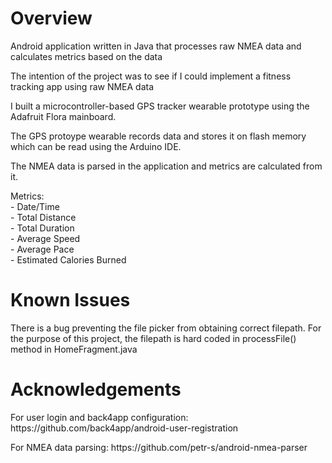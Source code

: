 <!DOCTYPE html>
<html>
<head>
	<meta charset="utf-8"/>
</head>
<body>


<h1 id="overview">Overview</h1>
	<p>Android application written in Java that processes raw NMEA data and calculates metrics based on the data</p>
	<p>The intention of the project was to see if I could implement a fitness tracking app using raw NMEA data </p>
	<p>I built a microcontroller-based GPS tracker wearable prototype using the Adafruit Flora mainboard. </p>
	<p>The GPS protoype wearable records  data and stores it on flash memory which can be read using the Arduino IDE. </p> 
	<p>The NMEA data is parsed in the application and metrics are calculated from it.  </p>
	<p>Metrics:
	<br>- Date/Time
	<br>- Total Distance
	<br>- Total Duration
	<br>- Average Speed
	<br>- Average Pace
	<br>- Estimated Calories Burned </p>

	
<h1 id="issues">Known Issues</h1>
	There is a bug preventing the file picker from obtaining correct filepath. For the purpose of this project, 
	the filepath is hard coded in processFile() method in HomeFragment.java  
	
	
<h1 id="Acknowledgements">Acknowledgements</h1>
<p> For user login and back4app configuration: https://github.com/back4app/android-user-registration </p>
<p> For NMEA data parsing: https://github.com/petr-s/android-nmea-parser </p>

</body>
</html>
